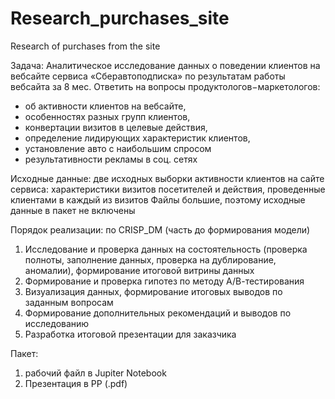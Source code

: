 # Research_purchases_site
 Research of purchases from the site

Задача: Аналитическое исследование данных о поведении клиентов на вебсайте сервиса «Сберавтоподписка»
по результатам работы вебсайта за 8 мес.
Ответить на вопросы продуктологов−маркетологов:
- об активности клиентов на вебсайте, 
- особенностях разных групп клиентов, 
- конвертации визитов в целевые действия, 
- определение лидирующих характеристик клиентов,
- установление авто с наибольшим спросом 
- результативности рекламы в соц. сетях

Исходные данные:
две исходных выборки активности клиентов на сайте сервиса: характеристики визитов посетителей и действия, проведенные клиентами в каждый из визитов 
Файлы большие, поэтому исходные данные в пакет не включены

Порядок реализации: по CRISP_DM (часть до формирования модели)
1. Исследование и проверка данных на состоятельность (проверка полноты, заполнение данных, проверка на дублирование, аномалии), формирование итоговой витрины данных
2. Формирование и проверка гипотез по методу А/В-тестирования
3. Визуализация данных, формирование итоговых выводов по заданным вопросам
4. Формирование дополнительных рекомендаций и выводов по исследованию
5. Разработка итоговой презентации для заказчика

Пакет:
1. рабочий файл  в Jupiter Notebook
2. Презентация в РР (.pdf)
